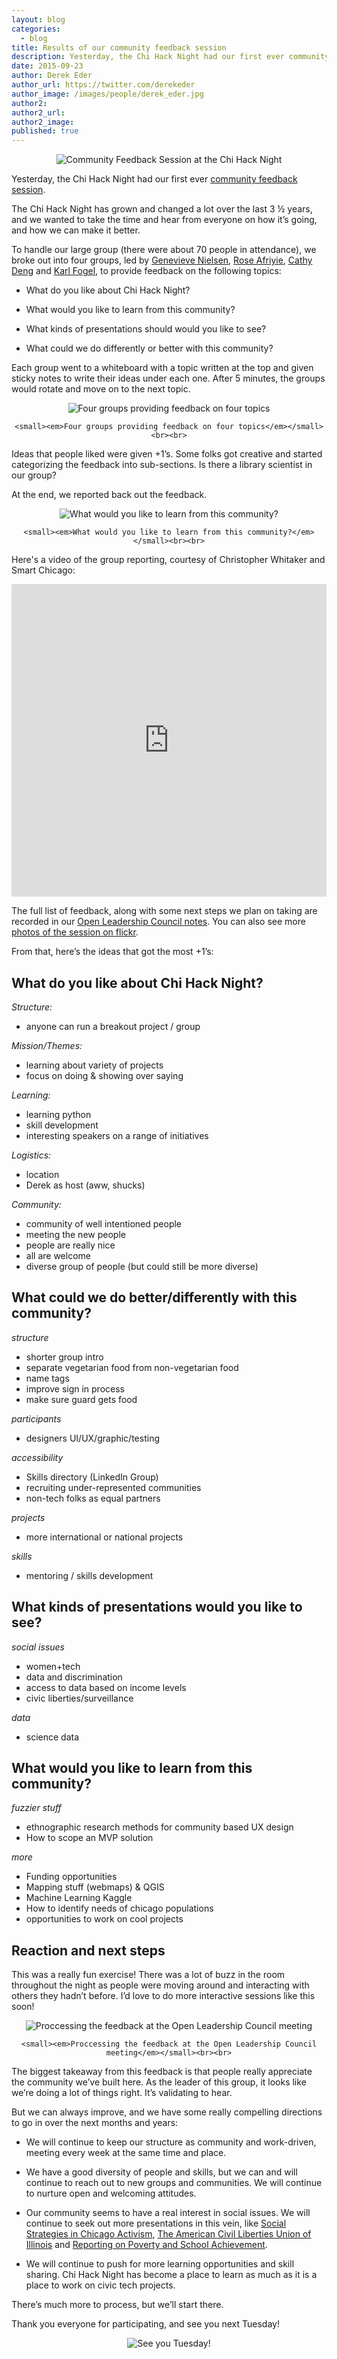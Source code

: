 ```yaml
---
layout: blog
categories: 
  - blog
title: Results of our community feedback session
description: Yesterday, the Chi Hack Night had our first ever community feedback session. The Chi Hack Night has grown and changed a lot over the last 3 ½ years, and we wanted to take the time and hear from everyone on how it’s going, and how we can make it better. To handle our large group (there were about 70 people in attendance), we broke out into four groups, led by Genevieve Nielsen, Rose Afriyie, Cathy Deng and Karl Fogel, to provide feedback on four topics.
date: 2015-09-23
author: Derek Eder
author_url: https://twitter.com/derekeder
author_image: /images/people/derek_eder.jpg
author2:
author2_url:
author2_image:
published: true
---
```


<div style='text-align: center;'>
    <p><img src="/images/blog/2015-09-23-results-of-our-community-feedback-session/image1.jpg" alt="Community Feedback Session at the Chi Hack Night" class='img-thumbnail' /></p>
</div>

Yesterday, the Chi Hack Night had our first ever [community feedback session](http://chihacknight.org/events/2015/09/22/community-feedback-session.html). 

The Chi Hack Night has grown and changed a lot over the last 3 ½ years, and we wanted to take the time and hear from everyone on how it’s going, and how we can make it better.

To handle our large group (there were about 70 people in attendance), we broke out into four groups, led by [Genevieve Nielsen](https://twitter.com/gennielsen), [Rose Afriyie](https://twitter.com/rosesafriyie), [Cathy Deng](https://twitter.com/cthydng) and [Karl Fogel](http://red-bean.com/kfogel/), to provide feedback on the following topics:

* What do you like about Chi Hack Night?

* What would you like to learn from this community?

* What kinds of presentations should would you like to see?

* What could we do differently or better with this community?

Each group went to a whiteboard with a topic written at the top and given sticky notes to write their ideas under each one. After 5 minutes, the groups would rotate and move on to the next topic. 

<div style='text-align: center;'>
    <p><img src="/images/blog/2015-09-23-results-of-our-community-feedback-session/image2.jpg" alt="Four groups providing feedback on four topics" class='img-thumbnail' /></p>

    <small><em>Four groups providing feedback on four topics</em></small><br><br>
</div>

Ideas that people liked were given +1’s. Some folks got creative and started categorizing the feedback into sub-sections. Is there a library scientist in our group?

At the end, we reported back out the feedback.

<div style='text-align: center;'>
    <p><img src="/images/blog/2015-09-23-results-of-our-community-feedback-session/image3.jpg" alt="What would you like to learn from this community?" class='img-thumbnail' /></p>

    <small><em>What would you like to learn from this community?</em></small><br><br>
</div>

Here's a video of the group reporting, courtesy of Christopher Whitaker and Smart Chicago:

<iframe width="100%" height="500" src="https://www.youtube.com/embed/50mSdhhDhBQ" frameborder="0" allowfullscreen></iframe>

The full list of feedback, along with some next steps we plan on taking are recorded in our [Open Leadership Council notes](https://docs.google.com/document/d/1mlVH4e17v3tBMW5WCrMejKjGr5TPyVrVvpiungpuuQ8/edit#). You can also see more [photos of the session on flickr](https://www.flickr.com/search/?tags=chihacknight174&view_all=1).

From that, here’s the ideas that got the most +1’s:

## **What do you like about Chi Hack Night?**

*Structure:*

* anyone can run a breakout project / group

*Mission/Themes:*

* learning about variety of projects
* focus on doing & showing over saying

*Learning:*

* learning python
* skill development
* interesting speakers on a range of initiatives

*Logistics:*

* location
* Derek as host (aww, shucks)

*Community:*

* community of well intentioned people
* meeting the new people
* people are really nice
* all are welcome
* diverse group of people (but could still be more diverse)

## **What could we do better/differently with this community?**

*structure*

* shorter group intro
* separate vegetarian food from non-vegetarian food
* name tags
* improve sign in process
* make sure guard gets food

*participants*

* designers UI/UX/graphic/testing

*accessibility*

* Skills directory (LinkedIn Group)
* recruiting under-represented communities
* non-tech folks as equal partners

*projects*

* more international or national projects

*skills*

* mentoring / skills development

## **What kinds of presentations would you like to see?**

*social issues*

* women+tech
* data and discrimination
* access to data based on income levels
* civic liberties/surveillance

*data*

* science data

## **What would you like to learn from this community?**

*fuzzier stuff*

* ethnographic research methods for community based UX design
* How to scope an MVP solution

*more*

* Funding opportunities
* Mapping stuff (webmaps) & QGIS
* Machine Learning Kaggle
* How to identify needs of chicago populations
* opportunities to work on cool projects

## Reaction and next steps

This was a really fun exercise! There was a lot of buzz in the room throughout the night as people were moving around and interacting with others they hadn’t before. I’d love to do more interactive sessions like this soon!

<div style='text-align: center;'>
    <p><img src="/images/blog/2015-09-23-results-of-our-community-feedback-session/image4.jpg" alt="Proccessing the feedback at the Open Leadership Council meeting" class='img-thumbnail' /></p>

    <small><em>Proccessing the feedback at the Open Leadership Council meeting</em></small><br><br>
</div>

The biggest takeaway from this feedback is that people really appreciate the community we’ve built here. As the leader of this group, it looks like we’re doing a lot of things right. It’s validating to hear.

But we can always improve, and we have some really compelling directions to go in over the next months and years:

* We will continue to keep our structure as community and work-driven, meeting every week at the same time and place. 

* We have a good diversity of people and skills, but we can and will continue to reach out to new groups and communities. We will continue to nurture open and welcoming attitudes.

* Our community seems to have a real interest in social issues. We will continue to seek out more presentations in this vein, like [Social Strategies in Chicago Activism](http://chihacknight.org/events/2015/07/07/social-strategies-in-chicago-activism.html), [The American Civil Liberties Union of Illinois](http://chihacknight.org/events/2015/04/21/american-civil-liberties-union-of-illinois.html) and [Reporting on Poverty and School Achievement](http://chihacknight.org/events/2015/07/28/reporting-on-poverty-and-school-achievement.html).

* We will continue to push for more learning opportunities and skill sharing. Chi Hack Night has become a place to learn as much as it is a place to work on civic tech projects.

There’s much more to process, but we’ll start there. 

Thank you everyone for participating, and see you next Tuesday!

<div style='text-align: center;'>
    <p><img src="/images/blog/2015-09-23-results-of-our-community-feedback-session/see-you-tues.png" alt="See you Tuesday!" class='img-thumbnail' /></p>
</div>